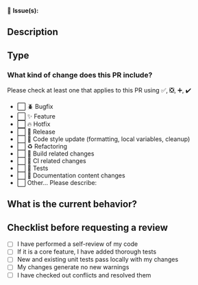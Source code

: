 📄 **Issue(s):**  
<!-- Link related issues. Example: Closes #123 -->

## Description  
<!-- Provide a brief description of the changes and their purpose. -->

## Type  

### What kind of change does this PR include?  

Please check at least one that applies to this PR using ✅, ❎, ➕, ✔️  

- ⬜️ 🪲 Bugfix  
- ⬜️ ✨ Feature  
- ⬜️ 🔥 Hotfix  
- ⬜️ 🔖 Release  
- ⬜️ 🎨 Code style update (formatting, local variables, cleanup)  
- ⬜️ ♻️ Refactoring  
- ⬜️ 🔧 Build related changes  
- ⬜️ 👷 CI related changes  
- ⬜️ 🤖 Tests  
- ⬜️ 📝 Documentation content changes  
- ⬜️ Other... Please describe:  

## What is the current behavior?  
<!-- Describe the current behavior and the problem this PR fixes. -->

## Checklist before requesting a review  

- [ ] I have performed a self-review of my code  
- [ ] If it is a core feature, I have added thorough tests  
- [ ] New and existing unit tests pass locally with my changes  
- [ ] My changes generate no new warnings  
- [ ] I have checked out conflicts and resolved them  
